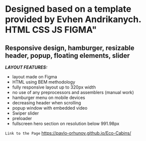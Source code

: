 # Designed based on a template provided by Evhen Andrikanych. HTML CSS JS FIGMA"

## Responsive design, hamburger, resizable header, popup, floating elements, slider

**_LAYOUT FEATURES:_**

- layout made on Figma
- HTML using BEM methodology
- fully responsive layout up to 320px width
- no use of any preprocessors and assemblers (manual work)
- hamburger menu on mobile devices
- decreasing header when scrolling
- popup window with embedded video
- Swiper slider
- preloader
- fullscreen hero section on resolution below 991.98px

`Link to the Page`
https://pavlo-orhunov.github.io/Eco-Cabins/
